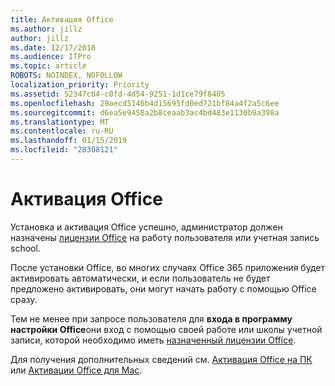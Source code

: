 ```yaml
---
title: Активация Office
ms.author: jillz
author: jillz
ms.date: 12/17/2018
ms.audience: ITPro
ms.topic: article
ROBOTS: NOINDEX, NOFOLLOW
localization_priority: Priority
ms.assetid: 52347c04-c0fd-4d54-9251-1d1ce79f8405
ms.openlocfilehash: 29aecd5146b4d15695fd0ed721bf84a4f2a5c6ee
ms.sourcegitcommit: d6ea5e9458a2b8ceaab3ac4bd483e1130b9a398a
ms.translationtype: MT
ms.contentlocale: ru-RU
ms.lasthandoff: 01/15/2019
ms.locfileid: "28308121"
---
```

# <a name="how-to-activate-office"></a>Активация Office

Установка и активация Office успешно, администратор должен назначены [лицензии Office](https://docs.microsoft.com/office365/admin/subscriptions-and-billing/assign-licenses-to-users) на работу пользователя или учетная запись school. 
  
После установки Office, во многих случаях Office 365 приложения будет активировать автоматически, и если пользователь не будет предложено активировать, они могут начать работу с помощью Office сразу.
  
Тем не менее при запросе пользователя для **входа в программу настройки Office**они вход с помощью своей работе или школы учетной записи, которой необходимо иметь [назначенный лицензии Office](https://support.office.com/article/f8ab5e25-bf3f-4a47-b264-174b1ee925fd.aspx).
  
Для получения дополнительных сведений см. [Активация Office на ПК](https://support.office.com/article/5bd38f38-db92-448b-a982-ad170b1e187e.aspx) или [Активации Office для Mac](https://support.office.com/article/7f6646b1-bb14-422a-9ad4-a53410fcefb2.aspx).
  

